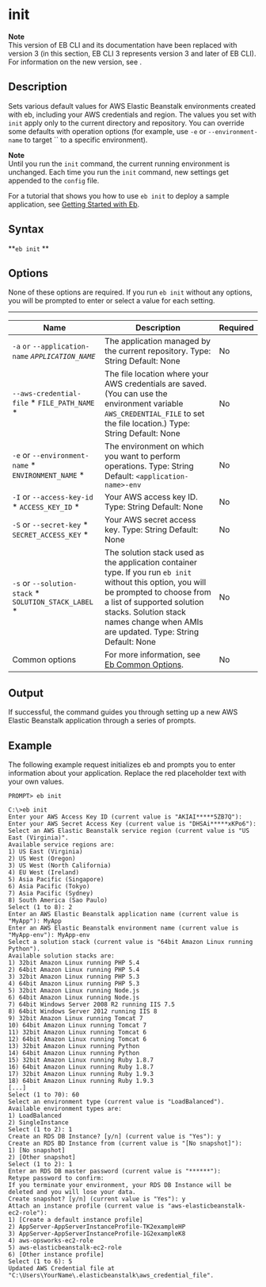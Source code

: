 # init<a name="init"></a>

**Note**  
 This version of EB CLI and its documentation have been replaced with version 3 \(in this section, EB CLI 3 represents version 3 and later of EB CLI\)\. For information on the new version, see \. 

## Description<a name="initdescription"></a>

Sets various default values for AWS Elastic Beanstalk environments created with eb, including your AWS credentials and region\. The values you set with `init` apply only to the current directory and repository\. You can override some defaults with operation options \(for example, use `-e` or `--environment-name` to target `` to a specific environment\)\.

**Note**  
Until you run the `init` command, the current running environment is unchanged\. Each time you run the `init` command, new settings get appended to the `config` file\.

For a tutorial that shows you how to use `eb init` to deploy a sample application, see [Getting Started with Eb](command-reference-get-started.md)\.

## Syntax<a name="initsyntax"></a>

 **`eb init` ** 

## Options<a name="initoptions"></a>

None of these options are required\. If you run `eb init` without any options, you will be prompted to enter or select a value for each setting\.


****  

|  Name  |  Description  |  Required  | 
| --- | --- | --- | 
|  `-a` `or` `--application-name` *`APPLICATION_NAME`*   |  The application managed by the current repository\. Type: String Default: None  |  No  | 
|   `--aws-credential-file` * `FILE_PATH_NAME` *   |  The file location where your AWS credentials are saved\. \(You can use the environment variable `AWS_CREDENTIAL_FILE` to set the file location\.\) Type: String Default: None  |  No  | 
|   `-e`  or  `--environment-name` * `ENVIRONMENT_NAME` *   |  The environment on which you want to perform operations\. Type: String Default: `<application-name>-env`  |  No  | 
|   `-I`  or  `--access-key-id` * `ACCESS_KEY_ID` *   |  Your AWS access key ID\. Type: String Default: None  |  No  | 
|   `-S`  or  `--secret-key` * `SECRET_ACCESS_KEY` *   |  Your AWS secret access key\. Type: String Default: None  |  No  | 
|   `-s`  or  `--solution-stack` * `SOLUTION_STACK_LABEL` *   |  The solution stack used as the application container type\. If you run `eb init` without this option, you will be prompted to choose from a list of supported solution stacks\. Solution stack names change when AMIs are updated\. Type: String Default: None  |  No  | 
|  Common options  |  For more information, see [Eb Common Options](eb-cmd-options.md)\.  |  No  | 

## Output<a name="initoutput"></a>

If successful, the command guides you through setting up a new AWS Elastic Beanstalk application through a series of prompts\.

## Example<a name="initexample"></a>

The following example request initializes eb and prompts you to enter information about your application\. Replace the red placeholder text with your own values\.

```
PROMPT> eb init

C:\>eb init
Enter your AWS Access Key ID (current value is "AKIAI*****5ZB7Q"):
Enter your AWS Secret Access Key (current value is "DHSAi*****xKPo6"):
Select an AWS Elastic Beanstalk service region (current value is "US East (Virginia)".
Available service regions are:
1) US East (Virginia)
2) US West (Oregon)
3) US West (North California)
4) EU West (Ireland)
5) Asia Pacific (Singapore)
6) Asia Pacific (Tokyo)
7) Asia Pacific (Sydney)
8) South America (Sao Paulo)
Select (1 to 8): 2
Enter an AWS Elastic Beanstalk application name (current value is "MyApp"): MyApp
Enter an AWS Elastic Beanstalk environment name (current value is "MyApp-env"): MyApp-env
Select a solution stack (current value is "64bit Amazon Linux running Python").
Available solution stacks are:
1) 32bit Amazon Linux running PHP 5.4
2) 64bit Amazon Linux running PHP 5.4
3) 32bit Amazon Linux running PHP 5.3
4) 64bit Amazon Linux running PHP 5.3
5) 32bit Amazon Linux running Node.js
6) 64bit Amazon Linux running Node.js
7) 64bit Windows Server 2008 R2 running IIS 7.5
8) 64bit Windows Server 2012 running IIS 8
9) 32bit Amazon Linux running Tomcat 7
10) 64bit Amazon Linux running Tomcat 7
11) 32bit Amazon Linux running Tomcat 6
12) 64bit Amazon Linux running Tomcat 6
13) 32bit Amazon Linux running Python
14) 64bit Amazon Linux running Python
15) 32bit Amazon Linux running Ruby 1.8.7
16) 64bit Amazon Linux running Ruby 1.8.7
17) 32bit Amazon Linux running Ruby 1.9.3
18) 64bit Amazon Linux running Ruby 1.9.3
[...]
Select (1 to 70): 60
Select an environment type (current value is "LoadBalanced").
Available environment types are:
1) LoadBalanced
2) SingleInstance
Select (1 to 2): 1
Create an RDS DB Instance? [y/n] (current value is "Yes"): y
Create an RDS BD Instance from (current value is "[No snapshot]"):
1) [No snapshot]
2) [Other snapshot]
Select (1 to 2): 1
Enter an RDS DB master password (current value is "******"):
Retype password to confirm:
If you terminate your environment, your RDS DB Instance will be deleted and you will lose your data.
Create snapshot? [y/n] (current value is "Yes"): y
Attach an instance profile (current value is "aws-elasticbeanstalk-ec2-role"):
1) [Create a default instance profile]
2) AppServer-AppServerInstanceProfile-TK2exampleHP
3) AppServer-AppServerInstanceProfile-1G2exampleK8
4) aws-opsworks-ec2-role
5) aws-elasticbeanstalk-ec2-role
6) [Other instance profile]
Select (1 to 6): 5
Updated AWS Credential file at "C:\Users\YourName\.elasticbeanstalk\aws_credential_file".
```
